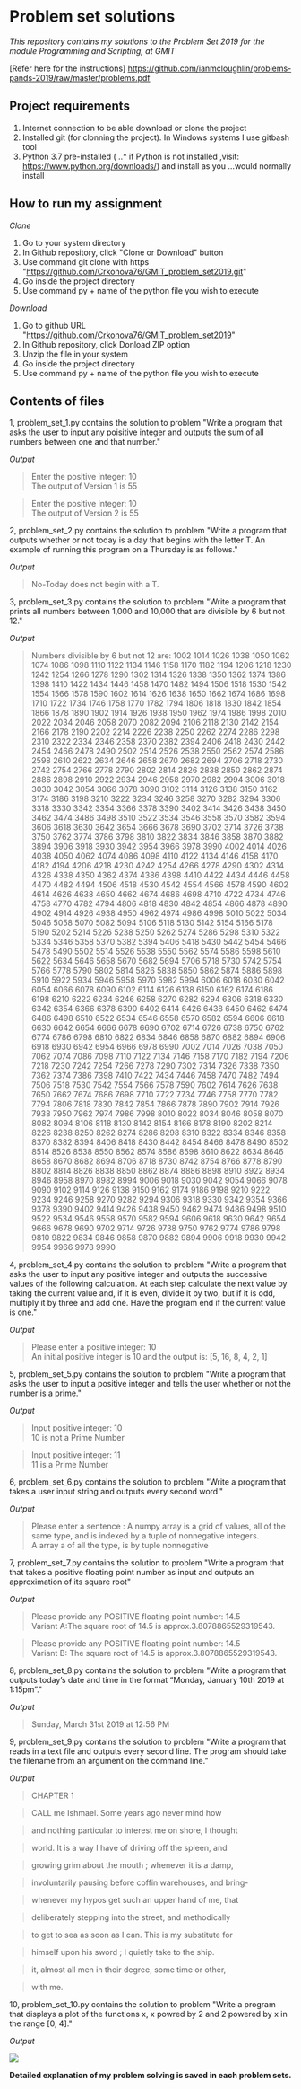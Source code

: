 # Problem set solutions

*This repository contains my solutions to the Problem Set 2019 for the module Programming and    Scripting, at GMIT*

[Refer here for the instructions] https://github.com/ianmcloughlin/problems-pands-2019/raw/master/problems.pdf

## Project requirements

1. Internet connection to be able download or clone the project
2. Installed git (for clonning the project). In Windows systems I use gitbash tool
3. Python 3.7 pre-installed (
..* if Python is not installed ,visit:  https://www.python.org/downloads/) and install as you ...would normally install


## How to run my assignment

*Clone*

1. Go to your system directory
2. In Github repository, click "Clone or Download" button
3. Use command git clone with https "https://github.com/Crkonova76/GMIT_problem_set2019.git"
4. Go inside the project directory
5. Use command py + name of the python file you wish to execute

*Download*

1. Go to github URL "https://github.com/Crkonova76/GMIT_problem_set2019"
2. In Github repository, click Donload ZIP option
3. Unzip the file in your system
4. Go inside the project directory
5. Use command py + name of the python file you wish to execute

## Contents of files

1, problem_set_1.py contains the solution to problem "Write a program that asks the user to input any poisitive integer and outputs the sum of all numbers between one and that number." 

*Output*

>Enter the positive integer: 10 \
>The output of Version 1 is 55

>Enter the positive integer: 10 \
>The output of Version 2 is 55

2, problem_set_2.py contains the solution to problem "Write a program that outputs whether or not today is a day that begins with the letter T. An example of running this program on a Thursday is as follows."

*Output*

>No-Today does not begin with a T.


3, problem_set_3.py contains the solution to problem "Write a program that prints all numbers between 1,000 and 10,000 that are divisible by 6 but not 12."

*Output*

>Numbers divisible by 6 but not 12 are:
>1002 1014 1026 1038 1050 1062 1074 1086 1098 1110 1122 1134 1146 1158 1170 1182 1194 1206 1218 
>1230 1242 1254 1266 1278 1290 1302 1314 1326 1338 1350 1362 1374 1386 1398 1410 1422 1434 1446 
>1458 1470 1482 1494 1506 1518 1530 1542 1554 1566 1578 1590 1602 1614 1626 1638 1650 1662 1674 
>1686 1698 1710 1722 1734 1746 1758 1770 1782 1794 1806 1818 1830 1842 1854 1866 1878 1890 1902 
>1914 1926 1938 1950 1962 1974 1986 1998 2010 2022 2034 2046 2058 2070 2082 2094 2106 2118 2130 
>2142 2154 2166 2178 2190 2202 2214 2226 2238 2250 2262 2274 2286 2298 2310 2322 2334 2346 2358 
>2370 2382 2394 2406 2418 2430 2442 2454 2466 2478 2490 2502 2514 2526 2538 2550 2562 2574 2586 
>2598 2610 2622 2634 2646 2658 2670 2682 2694 2706 2718 2730 2742 2754 2766 2778 2790 2802 2814 
>2826 2838 2850 2862 2874 2886 2898 2910 2922 2934 2946 2958 2970 2982 2994 3006 3018 3030 3042 
>3054 3066 3078 3090 3102 3114 3126 3138 3150 3162 3174 3186 3198 3210 3222 3234 3246 3258 3270 
>3282 3294 3306 3318 3330 3342 3354 3366 3378 3390 3402 3414 3426 3438 3450 3462 3474 3486 3498 
>3510 3522 3534 3546 3558 3570 3582 3594 3606 3618 3630 3642 3654 3666 3678 3690 3702 3714 3726 
>3738 3750 3762 3774 3786 3798 3810 3822 3834 3846 3858 3870 3882 3894 3906 3918 3930 3942 3954 
>3966 3978 3990 4002 4014 4026 4038 4050 4062 4074 4086 4098 4110 4122 4134 4146 4158 4170 4182 
>4194 4206 4218 4230 4242 4254 4266 4278 4290 4302 4314 4326 4338 4350 4362 4374 4386 4398 4410 
>4422 4434 4446 4458 4470 4482 4494 4506 4518 4530 4542 4554 4566 4578 4590 4602 4614 4626 4638 
>4650 4662 4674 4686 4698 4710 4722 4734 4746 4758 4770 4782 4794 4806 4818 4830 4842 4854 4866 
>4878 4890 4902 4914 4926 4938 4950 4962 4974 4986 4998 5010 5022 5034 5046 5058 5070 5082 5094 
>5106 5118 5130 5142 5154 5166 5178 5190 5202 5214 5226 5238 5250 5262 5274 5286 5298 5310 5322 
>5334 5346 5358 5370 5382 5394 5406 5418 5430 5442 5454 5466 5478 5490 5502 5514 5526 5538 5550 
>5562 5574 5586 5598 5610 5622 5634 5646 5658 5670 5682 5694 5706 5718 5730 5742 5754 5766 5778 
>5790 5802 5814 5826 5838 5850 5862 5874 5886 5898 5910 5922 5934 5946 5958 5970 5982 5994 6006 
>6018 6030 6042 6054 6066 6078 6090 6102 6114 6126 6138 6150 6162 6174 6186 6198 6210 6222 6234 
>6246 6258 6270 6282 6294 6306 6318 6330 6342 6354 6366 6378 6390 6402 6414 6426 6438 6450 6462 
>6474 6486 6498 6510 6522 6534 6546 6558 6570 6582 6594 6606 6618 6630 6642 6654 6666 6678 6690 
>6702 6714 6726 6738 6750 6762 6774 6786 6798 6810 6822 6834 6846 6858 6870 6882 6894 6906 6918 
>6930 6942 6954 6966 6978 6990 7002 7014 7026 7038 7050 7062 7074 7086 7098 7110 7122 7134 7146 
>7158 7170 7182 7194 7206 7218 7230 7242 7254 7266 7278 7290 7302 7314 7326 7338 7350 7362 7374 
>7386 7398 7410 7422 7434 7446 7458 7470 7482 7494 7506 7518 7530 7542 7554 7566 7578 7590 7602 
>7614 7626 7638 7650 7662 7674 7686 7698 7710 7722 7734 7746 7758 7770 7782 7794 7806 7818 7830 
>7842 7854 7866 7878 7890 7902 7914 7926 7938 7950 7962 7974 7986 7998 8010 8022 8034 8046 8058 
>8070 8082 8094 8106 8118 8130 8142 8154 8166 8178 8190 8202 8214 8226 8238 8250 8262 8274 8286 
>8298 8310 8322 8334 8346 8358 8370 8382 8394 8406 8418 8430 8442 8454 8466 8478 8490 8502 8514 
>8526 8538 8550 8562 8574 8586 8598 8610 8622 8634 8646 8658 8670 8682 8694 8706 8718 8730 8742 
>8754 8766 8778 8790 8802 8814 8826 8838 8850 8862 8874 8886 8898 8910 8922 8934 8946 8958 8970 
>8982 8994 9006 9018 9030 9042 9054 9066 9078 9090 9102 9114 9126 9138 9150 9162 9174 9186 9198 
>9210 9222 9234 9246 9258 9270 9282 9294 9306 9318 9330 9342 9354 9366 9378 9390 9402 9414 9426 
>9438 9450 9462 9474 9486 9498 9510 9522 9534 9546 9558 9570 9582 9594 9606 9618 9630 9642 9654 
>9666 9678 9690 9702 9714 9726 9738 9750 9762 9774 9786 9798 9810 9822 9834 9846 9858 9870 9882 
>9894 9906 9918 9930 9942 9954 9966 9978 9990 


4, problem_set_4.py contains the solution to problem "Write a program that asks the user to input any positive integer and outputs the successive values of the following calculation. At each step calculate the next value by taking the current value and, if it is even, divide it by two, but if it is odd, multiply it by three and add one. Have the program end if the current value is one."

*Output*

>Please enter a positive integer: 10 \
>An initial positive integer is 10 and the output is: [5, 16, 8, 4, 2, 1]

5, problem_set_5.py contains the solution to problem "Write a program that asks the user to input a positive integer and tells the user whether or not the number is a prime."

*Output*

>Input positive integer: 10 \
>10 is not a Prime Number

>Input positive integer: 11 \
>11  is a Prime Number

6, problem_set_6.py contains the solution to problem "Write a program that takes a user input string and outputs every second word."

*Output*

>Please enter a sentence :
 >A numpy array is a grid of values, all of the same type, and is indexed by a tuple of nonnegative integers. \
>A array a of all the type, is by tuple nonnegative 

7, problem_set_7.py contains the solution to problem "Write a program that that takes a positive floating point number as input and outputs an approximation of its square root"

*Output*

>Please provide any POSITIVE floating point number: 14.5 \
>Variant A:The square root of 14.5 is approx.3.8078865529319543.

>Please provide any POSITIVE floating point number: 14.5 \
>Variant B: The square root of 14.5 is approx.3.8078865529319543.

8, problem_set_8.py contains the solution to problem "Write a program that outputs today’s date and time in the format “Monday, January 10th 2019 at 1:15pm”."

*Output*

>Sunday, March 31st 2019 at 12:56 PM

9, problem_set_9.py contains the solution to problem "Write a program that reads in a text file and outputs every second line. The program should take the filename from an argument on the command line."

*Output*

>CHAPTER 1

>CALL me Ishmael. Some years ago never mind how 

>and nothing particular to interest me on shore, I thought 

>world. It is a way I have of driving off the spleen, and 

>growing grim about the mouth ; whenever it is a damp,

>involuntarily pausing before coffin warehouses, and bring-

>whenever my hypos get such an upper hand of me, that 

>deliberately stepping into the street, and methodically 

>to get to sea as soon as I can. This is my substitute for 

>himself upon his sword ; I quietly take to the ship. 

>it, almost all men in their degree, some time or other, 

>with me.

10, problem_set_10.py contains the solution to problem "Write a program that displays a plot of the functions x, x powred by 2 and 2 powered by x in the range [0, 4]."

*Output*

![](https://github.com/Crkonova76/GMIT_problem_set2019/blob/master/screenshot/Problem%20set%2010%20plot.png)
 
**Detailed explanation of my problem solving is saved in each problem sets.**
